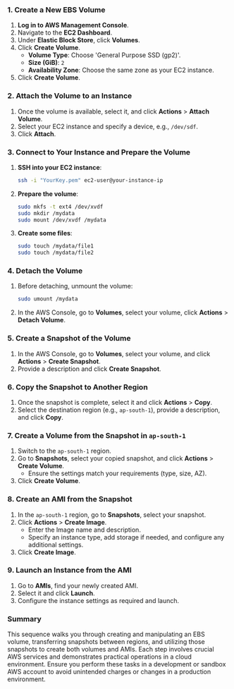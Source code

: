 ### 1. Create a New EBS Volume

1. **Log in to AWS Management Console**.
2. Navigate to the **EC2 Dashboard**.
3. Under **Elastic Block Store**, click **Volumes**.
4. Click **Create Volume**.
   - **Volume Type**: Choose 'General Purpose SSD (gp2)'.
   - **Size (GiB)**: `2`
   - **Availability Zone**: Choose the same zone as your EC2 instance.
5. Click **Create Volume**.

### 2. Attach the Volume to an Instance

1. Once the volume is available, select it, and click **Actions** > **Attach Volume**.
2. Select your EC2 instance and specify a device, e.g., `/dev/sdf`.
3. Click **Attach**.

### 3. Connect to Your Instance and Prepare the Volume

1. **SSH into your EC2 instance**: 
   ```bash
   ssh -i "YourKey.pem" ec2-user@your-instance-ip
   ```
2. **Prepare the volume**:
   ```bash
   sudo mkfs -t ext4 /dev/xvdf
   sudo mkdir /mydata
   sudo mount /dev/xvdf /mydata
   ```
3. **Create some files**:
   ```bash
   sudo touch /mydata/file1
   sudo touch /mydata/file2
   ```

### 4. Detach the Volume

1. Before detaching, unmount the volume:
   ```bash
   sudo umount /mydata
   ```
2. In the AWS Console, go to **Volumes**, select your volume, click **Actions** > **Detach Volume**.

### 5. Create a Snapshot of the Volume

1. In the AWS Console, go to **Volumes**, select your volume, and click **Actions** > **Create Snapshot**.
2. Provide a description and click **Create Snapshot**.

### 6. Copy the Snapshot to Another Region

1. Once the snapshot is complete, select it and click **Actions** > **Copy**.
2. Select the destination region (e.g., `ap-south-1`), provide a description, and click **Copy**.

### 7. Create a Volume from the Snapshot in `ap-south-1`

1. Switch to the `ap-south-1` region.
2. Go to **Snapshots**, select your copied snapshot, and click **Actions** > **Create Volume**.
   - Ensure the settings match your requirements (type, size, AZ).
3. Click **Create Volume**.

### 8. Create an AMI from the Snapshot

1. In the `ap-south-1` region, go to **Snapshots**, select your snapshot.
2. Click **Actions** > **Create Image**.
   - Enter the Image name and description.
   - Specify an instance type, add storage if needed, and configure any additional settings.
3. Click **Create Image**.

### 9. Launch an Instance from the AMI

1. Go to **AMIs**, find your newly created AMI.
2. Select it and click **Launch**.
3. Configure the instance settings as required and launch.

### Summary

This sequence walks you through creating and manipulating an EBS volume, transferring snapshots between regions, and utilizing those snapshots to create both volumes and AMIs. Each step involves crucial AWS services and demonstrates practical operations in a cloud environment. Ensure you perform these tasks in a development or sandbox AWS account to avoid unintended charges or changes in a production environment.
